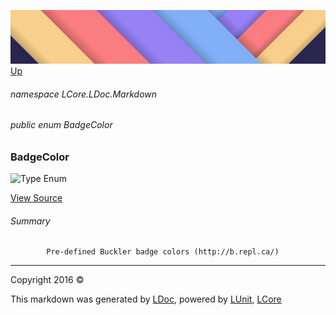 ![](../Content/LDoc-banner-small.png "")
[Up](LDoc.md)

###### namespace LCore.LDoc.Markdown

###### public enum BadgeColor

### BadgeColor

 ![Type Enum ](http://b.repl.ca/v1/Type-Enum%20-blue.png "")



[View Source](../Markdown/Color/BadgeColor.cs#L)

###### Summary

            Pre-defined Buckler badge colors (http://b.repl.ca/)
            



---

Copyright 2016 &copy; [](../../README.md) [](../../TableOfContents.md)

This markdown was generated by [LDoc](https://github.com/CodeSingularity/LDoc), powered by [LUnit](https://github.com/CodeSingularity/LUnit), [LCore](https://github.com/CodeSingularity/LCore)
